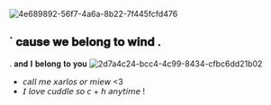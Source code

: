 ![4e689892-56f7-4a6a-8b22-7f445fcfd476](https://github.com/user-attachments/assets/a2d05432-3ca8-4bf8-97a0-75a637d303b2)

˙ 𝐜𝐚𝐮𝐬𝐞 𝐰𝐞 𝐛𝐞𝐥𝐨𝐧𝐠 𝐭𝐨 𝐰𝐢𝐧𝐝 .
-
 .  𝐚𝐧𝐝 𝐈 𝐛𝐞𝐥𝐨𝐧𝐠 𝐭𝐨 𝐲𝐨𝐮 
![2d7a4c24-bcc4-4c99-8434-cfbc6dd21b02](https://github.com/user-attachments/assets/c52509c6-30ba-4708-a61e-f566f788c6d9)
- 𝘤𝘢𝘭𝘭 𝘮𝘦 𝘹𝘢𝘳𝘭𝘰𝘴 𝘰𝘳 𝘮𝘪𝘦𝘸 <3
- 
  𝘐 𝘭𝘰𝘷𝘦 𝘤𝘶𝘥𝘥𝘭𝘦 𝘴𝘰 𝘤 + 𝘩 𝘢𝘯𝘺𝘵𝘪𝘮𝘦 ! 
